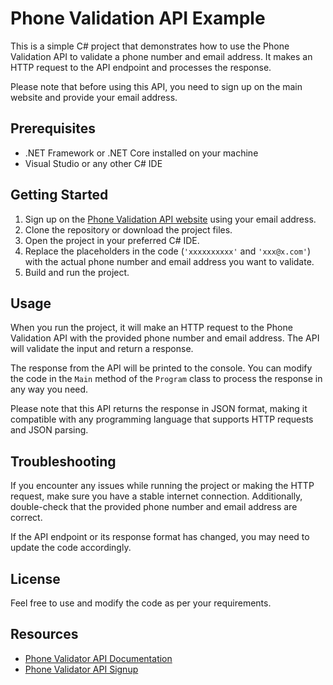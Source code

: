 # Phone Validation API Example

This is a simple C# project that demonstrates how to use the Phone Validation API to validate a phone number and email address. It makes an HTTP request to the API endpoint and processes the response.

Please note that before using this API, you need to sign up on the main website and provide your email address.

## Prerequisites

- .NET Framework or .NET Core installed on your machine
- Visual Studio or any other C# IDE

## Getting Started

1. Sign up on the [Phone Validation API website](https://phonevalidator.xyz) using your email address.
2. Clone the repository or download the project files.
3. Open the project in your preferred C# IDE.
4. Replace the placeholders in the code (`'xxxxxxxxxx'` and `'xxx@x.com'`) with the actual phone number and email address you want to validate.
5. Build and run the project.

## Usage

When you run the project, it will make an HTTP request to the Phone Validation API with the provided phone number and email address. The API will validate the input and return a response.

The response from the API will be printed to the console. You can modify the code in the `Main` method of the `Program` class to process the response in any way you need.

Please note that this API returns the response in JSON format, making it compatible with any programming language that supports HTTP requests and JSON parsing.

## Troubleshooting

If you encounter any issues while running the project or making the HTTP request, make sure you have a stable internet connection. Additionally, double-check that the provided phone number and email address are correct.

If the API endpoint or its response format has changed, you may need to update the code accordingly.

## License

Feel free to use and modify the code as per your requirements.

## Resources

- [Phone Validator API Documentation](https://phonevalidator.xyz/file/api.pdf)
- [Phone Validator API Signup](https://phonevalidator.xyz/)

